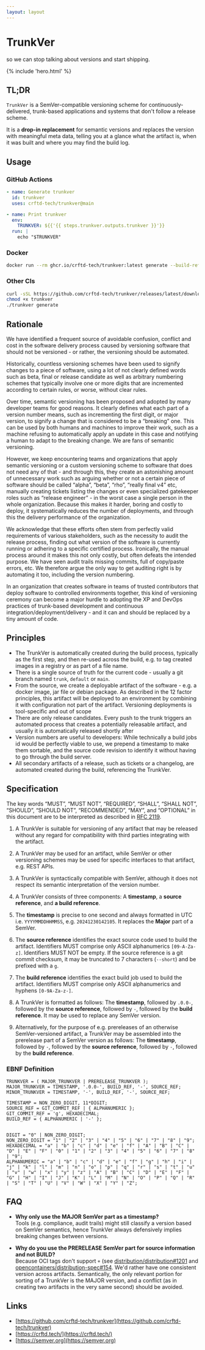 ```yaml
---
layout: layout
---
```


# <span class="logo">TrunkVer</span>

so we can stop talking about versions and start shipping.

<div class="spacer"></div>
{% include 'hero.html' %}

## TL;DR

`TrunkVer` is a SemVer-compatible versioning scheme for
continuously-delivered, trunk-based applications and systems that don't follow a release scheme.

It is a **drop-in replacement** for semantic versions and replaces the version with meaningful meta data, telling you at a glance what the artifact is, when it was built and where you may find the build log.

## Usage

### GitHub Actions

```yaml
- name: Generate trunkver
  id: trunkver
  uses: crftd-tech/trunkver@main

- name: Print trunkver
  env:
    TRUNKVER: ${{'{{ steps.trunkver.outputs.trunkver }}'}}
  run: |
    echo "$TRUNKVER"
```

### Docker

```sh
docker run --rm ghcr.io/crftd-tech/trunkver:latest generate --build-ref "$CI_JOB_ID" --source-ref "g$(git rev-parse --short HEAD)"
```

### Other CIs

```sh
curl -sSL https://github.com/crftd-tech/trunkver/releases/latest/download/trunkver_linux_amd64 -o trunkver
chmod +x trunkver
./trunkver generate
```

## Rationale

We have identified a frequent source of avoidable confusion, conflict and cost in the software delivery process caused by versioning software that should not be versioned - or rather, the versioning should be automated.

Historically, countless versioning schemes have been used to signify changes to a piece of software, using a lot of not clearly defined words such as beta, final or release candidate as well as arbitrary numbering schemes that typically involve one or more digits that are incremented according to certain rules, or worse, without clear rules.

Over time, semantic versioning has been proposed and adopted by many developer teams for good reasons. It clearly defines what each part of a version number means, such as incrementing the first digit, or major version, to signify a change that is considered to be a “breaking” one. This can be used by both humans and machines to improve their work, such as a machine refusing to automatically apply an update in this case and notifying a human to adapt to the breaking change. We are fans of semantic versioning.

However, we keep encountering teams and organizations that apply semantic versioning or a custom versioning scheme to software that does not need any of that - and through this, they create an astonishing amount of unnecessary work such as arguing whether or not a certain piece of software should be called “alpha”, “beta”, “rho”, “really final v4” etc, manually creating tickets listing the changes or even specialized gatekeeper roles such as “release engineer” - in the worst case a single person in the whole organization. Because this makes it harder, boring and costly to deploy, it systematically reduces the number of deployments, and through this the delivery performance of the organization.

We acknowledge that these efforts often stem from perfectly valid requirements of various stakeholders, such as the necessity to audit the release process, finding out what version of the software is currently running or adhering to a specific certified process. Ironically, the manual process around it makes this not only costly, but often defeats the intended purpose. We have seen audit trails missing commits, full of copy/paste errors, etc. We therefore argue the only way to get auditing right is by automating it too, including the version numbering.

In an organization that creates software in teams of trusted contributors that deploy software to controlled environments together, this kind of versioning ceremony can become a major hurdle to adopting the XP and DevOps practices of trunk-based development and continuous integration/deployment/delivery - and it can and should be replaced by a tiny amount of code.

## Principles

- The TrunkVer is automatically created during the build process, typically as the first step, and then re-used across the build, e.g. to tag created images in a registry or as part of a file name.
- There is a single source of truth for the current code - usually a git branch named `trunk`, `default` or `main`.
- From the source, we create a deployable artifact of the software - e.g. a docker image, jar file or debian package. As described in the 12 factor principles, this artifact will be deployed to an environment by combining it with configuration not part of the artifact. Versioning deployments is tool-specific and out of scope
- There are only release candidates. Every push to the trunk triggers an automated process that creates a potentially releasable artifact, and usually it is automatically released shortly after
- Version numbers are useful to developers: While technically a build jobs id would be perfectly viable to use, we prepend a timestamp to make them sortable, and the source code revision to identify it without having to go through the build server.
- All secondary artifacts of a release, such as tickets or a changelog, are automated created during the build, referencing the TrunkVer.

## Specification

The key words “MUST”, “MUST NOT”, “REQUIRED”, “SHALL”, “SHALL NOT”, “SHOULD”, “SHOULD NOT”, “RECOMMENDED”, “MAY”, and “OPTIONAL” in this document are to be interpreted as described in [RFC 2119](https://tools.ietf.org/html/rfc2119).

1. A TrunkVer is suitable for versioning of any artifact that may be released without any regard for compatibility with third parties integrating with the artifact.

2. A TrunkVer may be used for an artifact, while SemVer or other versioning schemes may be used for specific interfaces to that artifact, e.g. REST APIs.

3. A TrunkVer is syntactically compatible with SemVer, although it does not respect its semantic interpretation of the version number.

4. A TrunkVer consists of three components: A **timestamp**, a **source reference**, and **a build reference**.

5. The **timestamp** is precise to one second and always formatted in UTC i.e. `YYYYMMDDHHMMSS`, e.g. `20241230142105`. It replaces the **Major** part of a SemVer.

6. The **source reference** identifies the exact source code used to build the artifact. Identifiers MUST comprise only ASCII alphanumerics `[09-A-Za-z]`. Identifiers MUST NOT be empty. If the source reference is a git commit checksum, it may be truncated to 7 characters (`--short`) and be prefixed with a `g`.

7. The **build reference** identifies the exact build job used to build the artifact. Identifiers MUST comprise only ASCII alphanumerics and hyphens `[0-9A-Za-z-]`.

8. A TrunkVer is formatted as follows: The **timestamp**, followed by `.0.0-`, followed by the **source reference**, followed by `-`, followed by the **build reference**. It may be used to replace any SemVer version.

9. Alternatively, for the purpose of e.g. prereleases of an otherwise SemVer-versioned artifact, a TrunkVer may be assembled into the prerelease part of a SemVer version as follows: The **timestamp**, followed by `-`, followed by the **source reference**, followed by `-`, followed by the **build reference**. 

### EBNF Definition

```ebnf
TRUNKVER = ( MAJOR_TRUNKVER | PRERELEASE_TRUNKVER );
MAJOR_TRUNKVER = TIMESTAMP, '.0.0-', BUILD_REF, '-', SOURCE_REF;
MINOR_TRUNKVER = TIMESTAMP, '-', BUILD_REF, '-', SOURCE_REF;

TIMESTAMP = NON_ZERO_DIGIT, 11*DIGIT;
SOURCE_REF = GIT_COMMIT_REF | { ALPHANUMERIC };
GIT_COMMIT_REF = 'g', HEXADECIMAL;
BUILD_REF = { ALPHANUMERIC | '-' };


DIGIT = "0" | NON_ZERO_DIGIT;
NON_ZERO_DIGIT = "1" | "2" | "3" | "4" | "5" | "6" | "7" | "8" | "9";
HEXADECIMAL = "a" | "b" | "c" | "d" | "e" | "f" | "A" | "B" | "C" | "D" | "E" | "F" | "0" | "1" | "2" | "3" | "4" | "5" | "6" | "7" | "8" | "9";
ALPHANUMERIC = "a" | "b" | "c" | "d" | "e" | "f" | "g" | "h" | "i" | "j" | "k" | "l" | "m" | "n" | "o" | "p" | "q" | "r" | "s" | "t" | "u" | "v" | "w" | "x" | "y" | "z" | "A" | "B" | "C" | "D" | "E" | "F" | "G" | "H" | "I" | "J" | "K" | "L" | "M" | "N" | "O" | "P" | "Q" | "R" | "S" | "T" | "U" | "V" | "W" | "X" | "Y" | "Z";

```

## FAQ

- **Why only use the MAJOR SemVer part as a timestamp?**  
  Tools (e.g. compliance, audit trails) might still classify a version based on SemVer semantics, hence TrunkVer always defensively implies breaking changes between versions.

- **Why do you use the PRERELEASE SemVer part for source information and not BUILD?**  
  Because OCI tags don't support `+` (see [distribution/distribution#1201](https://github.com/distribution/distribution/issues/1201) and [opencontainers/distribution-spec#154](https://github.com/opencontainers/distribution-spec/issues/154). We'd rather have one consistent version across artifacts. Semantically, the only relevant portion for sorting of a TrunkVer is
  the MAJOR version, and a conflict (as in creating two artifacts in the
  very same second) should be avoided.

## Links

- [https://github.com/crftd-tech/trunkver](https://github.com/crftd-tech/trunkver)
- [https://crftd.tech/](https://crftd.tech/)
- [https://semver.org](https://semver.org)
